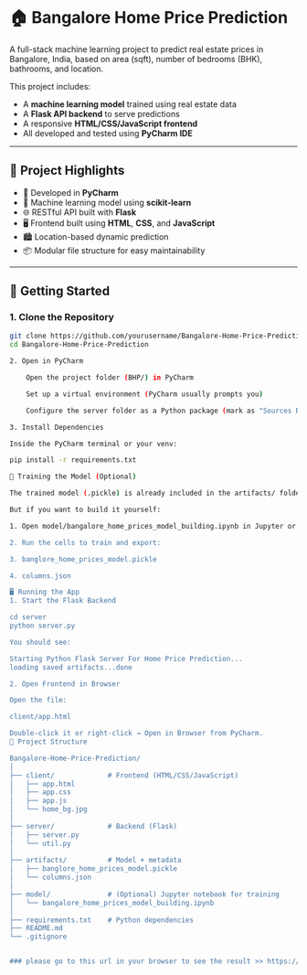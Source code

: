# 🏠 Bangalore Home Price Prediction
A full-stack machine learning project to predict real estate prices in Bangalore, India, based on area (sqft), number of bedrooms (BHK), bathrooms, and location.

This project includes:
- A **machine learning model** trained using real estate data
- A **Flask API backend** to serve predictions
- A responsive **HTML/CSS/JavaScript frontend**
- All developed and tested using **PyCharm IDE**

---

## 📌 Project Highlights

- 🔧 Developed in **PyCharm**
- 🧠 Machine learning model using **scikit-learn**
- 🌐 RESTful API built with **Flask**
- 🖥️ Frontend built using **HTML**, **CSS**, and **JavaScript**
- 🏙️ Location-based dynamic prediction
- 📦 Modular file structure for easy maintainability

---

## 🚀 Getting Started

### 1. Clone the Repository

```bash
git clone https://github.com/yourusername/Bangalore-Home-Price-Prediction.git
cd Bangalore-Home-Price-Prediction

2. Open in PyCharm

    Open the project folder (BHP/) in PyCharm

    Set up a virtual environment (PyCharm usually prompts you)

    Configure the server folder as a Python package (mark as "Sources Root" if needed)

3. Install Dependencies

Inside the PyCharm terminal or your venv:

pip install -r requirements.txt

🧠 Training the Model (Optional)

The trained model (.pickle) is already included in the artifacts/ folder.

But if you want to build it yourself:

1. Open model/bangalore_home_prices_model_building.ipynb in Jupyter or PyCharm's Scientific Mode

2. Run the cells to train and export:

3. banglore_home_prices_model.pickle

4. columns.json

🖥️ Running the App
1. Start the Flask Backend

cd server
python server.py

You should see:

Starting Python Flask Server For Home Price Prediction...
loading saved artifacts...done

2. Open Frontend in Browser

Open the file:

client/app.html

Double-click it or right-click → Open in Browser from PyCharm.
📁 Project Structure

Bangalore-Home-Price-Prediction/
│
├── client/             # Frontend (HTML/CSS/JavaScript)
│   ├── app.html
│   ├── app.css
│   ├── app.js
│   └── home_bg.jpg
│
├── server/             # Backend (Flask)
│   ├── server.py
│   └── util.py
│
├── artifacts/          # Model + metadata
│   ├── banglore_home_prices_model.pickle
│   └── columns.json
│
├── model/              # (Optional) Jupyter notebook for training
│   └── bangalore_home_prices_model_building.ipynb
│
├── requirements.txt    # Python dependencies
├── README.md
└── .gitignore


### please go to this url in your browser to see the result >> https://github.com/user-attachments/assets/56fafb8e-f542-47a3-9e9f-c37b755693fe     
